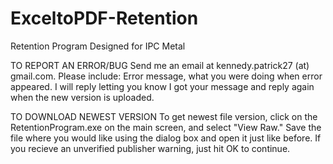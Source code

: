 # ExceltoPDF-Retention
Retention Program Designed for IPC Metal

TO REPORT AN ERROR/BUG
Send me an email at kennedy.patrick27 (at) gmail.com. Please include: Error message, what you were doing when error appeared.
I will reply letting you know I got your message and reply again when the new version is uploaded.

TO DOWNLOAD NEWEST VERSION
To get newest file version, click on the RetentionProgram.exe on the main screen, and select "View Raw." 
Save the file where you would like using the dialog box and open it just like before.
If you recieve an unverified publisher warning, just hit OK to continue.
